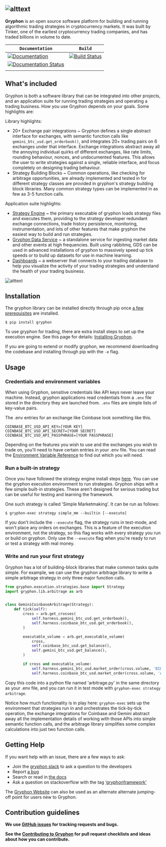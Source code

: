 
![alttext](gryphon/dashboards/static/img/gryphon-logo-blue-wide.png)
-----------------

**Gryphon** is an open source software platform for building and running algorithmic trading strategies in cryptocurrency markets. It was built by Tinker, one of the earliest cryptocurrency trading companies, and has traded billions in volume to date.



| **`Documentation`** | **`Build`** |
|---------|--------|
| [![Documentation](https://img.shields.io/badge/api-reference-blue.svg)](https://gryphon.readthedocs.io/en/latest/) | [![Build Status](https://travis-ci.com/garethdmm/gryphon.svg?branch=master)](https://travis-ci.com/garethdmm/gryphon) |
| [![Documentation Status](https://readthedocs.org/projects/gryphon/badge/?version=latest)](https://gryphon.readthedocs.io/en/latest/?badge=latest)
 |  |

## What's included

Gryphon is both a software library that can be integrated into other projects, and an application suite for running trading strategies and operating a trading business. How you use Gryphon depends on your goals. Some highlights are:

Library highlights:

* 20+ Exchange pair integrations ~ Gryphon defines a single abstract interface for exchanges, with semantic function calls like `gemini_btc_usd.get_orderbook()`, and integrates 20+ trading pairs on 6 exchanges under that interface. Exchange integrations abstract away all the annoying individual quirks of different exchanges, like rate limits, rounding behaviour, nonces, and undocumented features. This allows the user to write strategies against a single, reliable interface, and focus completely on designing trading behaviour.
* Strategy Building Blocks ~ Common operations, like checking for arbitrage opportunities, are already implemented and tested in for different strategy classes are provided in gryphon's strategy building block libraries. Many common strategy types can be implemented in as few as 3-5 function calls.

Application suite highlights:

* [Strategy Engine](https://gryphon.readthedocs.io/en/latest/usage.html#running-strategies) ~ the primary executable of gryphon loads strategy files and executes them, providing to the strategy developer redundant exchange connections, trade history persistence, monitoring, instrumentation, and lots of other features that make gryphon the easiest way to build and run strategies.
* [Gryphon Data Service](https://gryphon.readthedocs.io/en/latest/data_service.html) ~ a standalone service for ingesting market data and other events at high frequencies. Built using rabbitmq, GDS can be used in advanced installations of gryphon to massively speed up tick speeds or to build up datasets for use in machine learning.
* [Dashboards](https://gryphon.readthedocs.io/en/latest/dashboards.html) ~ a webserver that connects to your trading database to help you visualize the activity of your trading strategies and understand the health of your trading business.

![alttext](gryphon/dashboards/static/img/screenshots_together.png)


## Installation

The gryphon library can be installed directly through pip once [a few prerequisites](https://gryphon.readthedocs.io/en/latest/installation.html) are installed.

```shell
$ pip install gryphon
```

To use gryphon for trading, there are extra install steps to set up the execution engine. See this page for details: [Installing Gryphon](https://gryphon.readthedocs.io/en/latest/installation.html#set-up-the-trading-harness).

If you are going to extend or modify gryphon, we recommend downloading the codebase and installing through pip with the `-e` flag.

## Usage

### Credentials and environment variables

When using Gryphon, sensitive credentials like API keys never leave your machine. Instead, gryphon applications read credentials from a `.env` file stored in the directory they are launched from. `.env` files are simple lists of key-value pairs.

The .env entries for an exchange like Coinbase look something like this.

```
COINBASE_BTC_USD_API_KEY=[YOUR KEY]
COINBASE_BTC_USD_API_SECRET=[YOUR SECRET]
COINBASE_BTC_USD_API_PASSPHRASE=[YOUR PASSPHRASE]
```

Depending on the features you wish to use and the exchanges you wish to trade on, you'll need to have certain entries in your .env file. You can read the [Environment Variable Reference](https://gryphon.readthedocs.io/en/latest/environment.html) to find out which you will need.


### Run a built-in strategy

Once you have followed the strategy engine install steps [here](https://gryphon.readthedocs.io/en/latest/usage.html). You can use the gryphon execution environment to run strategies. Gryphon ships with a few simple built-in strategies. These aren't designed for serious trading but can be useful for testing and learning the framework.

One such strategy is called 'Simple Marketmaking'. It can be run as follows:

```shell
$ gryphon-exec strategy simple_mm --builtin [--execute]
```

If you don't include the `--execute` flag, the strategy runs in test-mode, and won't place any orders on exchanges. This is a feature of the execution environment, not the strategy, so this flag works with every strategy you run or build on gryphon. Only use the `--execute` flag when you're ready to run or test a strategy with real money.

### Write and run your first strategy

Gryphon has a lot of building-block libraries that make common tasks quite simple. For example, we can use the gryphon arbitrage library to write a simple arbitrage strategy in only three major function calls.

```python
from gryphon.execution.strategies.base import Strategy
import gryphon.lib.arbitrage as arb


class GeminiCoinbaseArbitrage(Strategy):
    def tick(self):
        cross = arb.get_crosses(
            self.harness.gemini_btc_usd.get_orderbook(),
            self.harness.coinbase_btc_usd.get_orderbook(),
        )

        executable_volume = arb.get_executable_volume(
            cross,
            self.coinbase_btc_usd.get_balance(),
            self.gemini_btc_usd.get_balance(),
        )

        if cross and executable_volume:
            self.harness.gemini_btc_usd.market_order(cross.volume, 'BID')
            self.harness.coinbase_btc_usd.market_order(cross.volume, 'ASK')
```

Copy this code into a python file named 'arbitrage.py' in the same directory as your .env file, and you can run it in test mode with `gryphon-exec strategy arbitrage`.

Notice how much functionality is in play here: `gryphon-exec` sets up the environment that strategies run in and orchestrates the tick-by-tick operation, the exchange integrations for Coinbase and Gemini abstract away all the implementation details of working with those APIs into simple semantic function calls, and the arbitrage library simplifies some complex calculations into just two function calls.

## Getting Help

If you want help with an issue, there are a few ways to ask:

* Join the [gryphon slack](https://join.slack.com/t/gryphonframework/shared_invite/enQtODUwMTQzMDUyMDE2LWY2ZjdkZWU1YWRiNmQ2MGYzMTQ0YTM2NzZiMjk4MDU0ZGJiZTgxNjdhY2M3ZmEyNWQ2MWI5OGYzMzNkZmNhMzE) to ask a question to the developers
* Report [a bug](https://github.com/garethdmm/gryphon/issues)
* Search or read in [the docs](https://gryphon.readthedocs.io/en/latest/)
* Ask a question on stackoverflow with the tag [‘gryphonframework’](https://stackoverflow.com/questions/tagged/gryphonframework)

The [Gryphon Website](https://www.gryphonframework.org) can also be used as an alternate alternate jumping-off point for users new to Gryphon. 

## Contribution guidelines

**We use [GitHub issues](https://github.com/garethdmm/gryphon/issues) for
tracking requests and bugs.**

**See the [Contributing to Gryphon](https://gryphon.readthedocs.io/en/latest/contributing.html) for pull request checklists and ideas about how you can contribute.**




